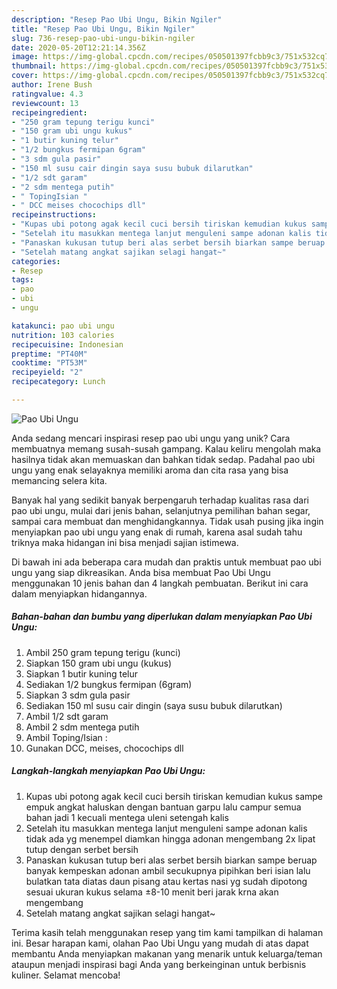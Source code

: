 ```yaml
---
description: "Resep Pao Ubi Ungu, Bikin Ngiler"
title: "Resep Pao Ubi Ungu, Bikin Ngiler"
slug: 736-resep-pao-ubi-ungu-bikin-ngiler
date: 2020-05-20T12:21:14.356Z
image: https://img-global.cpcdn.com/recipes/050501397fcbb9c3/751x532cq70/pao-ubi-ungu-foto-resep-utama.jpg
thumbnail: https://img-global.cpcdn.com/recipes/050501397fcbb9c3/751x532cq70/pao-ubi-ungu-foto-resep-utama.jpg
cover: https://img-global.cpcdn.com/recipes/050501397fcbb9c3/751x532cq70/pao-ubi-ungu-foto-resep-utama.jpg
author: Irene Bush
ratingvalue: 4.3
reviewcount: 13
recipeingredient:
- "250 gram tepung terigu kunci"
- "150 gram ubi ungu kukus"
- "1 butir kuning telur"
- "1/2 bungkus fermipan 6gram"
- "3 sdm gula pasir"
- "150 ml susu cair dingin saya susu bubuk dilarutkan"
- "1/2 sdt garam"
- "2 sdm mentega putih"
- " TopingIsian "
- " DCC meises chocochips dll"
recipeinstructions:
- "Kupas ubi potong agak kecil cuci bersih tiriskan kemudian kukus sampe empuk angkat haluskan dengan bantuan garpu lalu campur semua bahan jadi 1 kecuali mentega uleni setengah kalis"
- "Setelah itu masukkan mentega lanjut menguleni sampe adonan kalis tidak ada yg menempel diamkan hingga adonan mengembang 2x lipat tutup dengan serbet bersih"
- "Panaskan kukusan tutup beri alas serbet bersih biarkan sampe beruap banyak kempeskan adonan ambil secukupnya pipihkan beri isian lalu bulatkan tata diatas daun pisang atau kertas nasi yg sudah dipotong sesuai ukuran kukus selama ±8-10 menit beri jarak krna akan mengembang"
- "Setelah matang angkat sajikan selagi hangat~"
categories:
- Resep
tags:
- pao
- ubi
- ungu

katakunci: pao ubi ungu 
nutrition: 103 calories
recipecuisine: Indonesian
preptime: "PT40M"
cooktime: "PT53M"
recipeyield: "2"
recipecategory: Lunch

---
```



![Pao Ubi Ungu](https://img-global.cpcdn.com/recipes/050501397fcbb9c3/751x532cq70/pao-ubi-ungu-foto-resep-utama.jpg)

Anda sedang mencari inspirasi resep pao ubi ungu yang unik? Cara membuatnya memang susah-susah gampang. Kalau keliru mengolah maka hasilnya tidak akan memuaskan dan bahkan tidak sedap. Padahal pao ubi ungu yang enak selayaknya memiliki aroma dan cita rasa yang bisa memancing selera kita.

Banyak hal yang sedikit banyak berpengaruh terhadap kualitas rasa dari pao ubi ungu, mulai dari jenis bahan, selanjutnya pemilihan bahan segar, sampai cara membuat dan menghidangkannya. Tidak usah pusing jika ingin menyiapkan pao ubi ungu yang enak di rumah, karena asal sudah tahu triknya maka hidangan ini bisa menjadi sajian istimewa.




Di bawah ini ada beberapa cara mudah dan praktis untuk membuat pao ubi ungu yang siap dikreasikan. Anda bisa membuat Pao Ubi Ungu menggunakan 10 jenis bahan dan 4 langkah pembuatan. Berikut ini cara dalam menyiapkan hidangannya.

<!--inarticleads1-->

##### Bahan-bahan dan bumbu yang diperlukan dalam menyiapkan Pao Ubi Ungu:

1. Ambil 250 gram tepung terigu (kunci)
1. Siapkan 150 gram ubi ungu (kukus)
1. Siapkan 1 butir kuning telur
1. Sediakan 1/2 bungkus fermipan (6gram)
1. Siapkan 3 sdm gula pasir
1. Sediakan 150 ml susu cair dingin (saya susu bubuk dilarutkan)
1. Ambil 1/2 sdt garam
1. Ambil 2 sdm mentega putih
1. Ambil  Toping/Isian :
1. Gunakan  DCC, meises, chocochips dll




<!--inarticleads2-->

##### Langkah-langkah menyiapkan Pao Ubi Ungu:

1. Kupas ubi potong agak kecil cuci bersih tiriskan kemudian kukus sampe empuk angkat haluskan dengan bantuan garpu lalu campur semua bahan jadi 1 kecuali mentega uleni setengah kalis
1. Setelah itu masukkan mentega lanjut menguleni sampe adonan kalis tidak ada yg menempel diamkan hingga adonan mengembang 2x lipat tutup dengan serbet bersih
1. Panaskan kukusan tutup beri alas serbet bersih biarkan sampe beruap banyak kempeskan adonan ambil secukupnya pipihkan beri isian lalu bulatkan tata diatas daun pisang atau kertas nasi yg sudah dipotong sesuai ukuran kukus selama ±8-10 menit beri jarak krna akan mengembang
1. Setelah matang angkat sajikan selagi hangat~




Terima kasih telah menggunakan resep yang tim kami tampilkan di halaman ini. Besar harapan kami, olahan Pao Ubi Ungu yang mudah di atas dapat membantu Anda menyiapkan makanan yang menarik untuk keluarga/teman ataupun menjadi inspirasi bagi Anda yang berkeinginan untuk berbisnis kuliner. Selamat mencoba!
